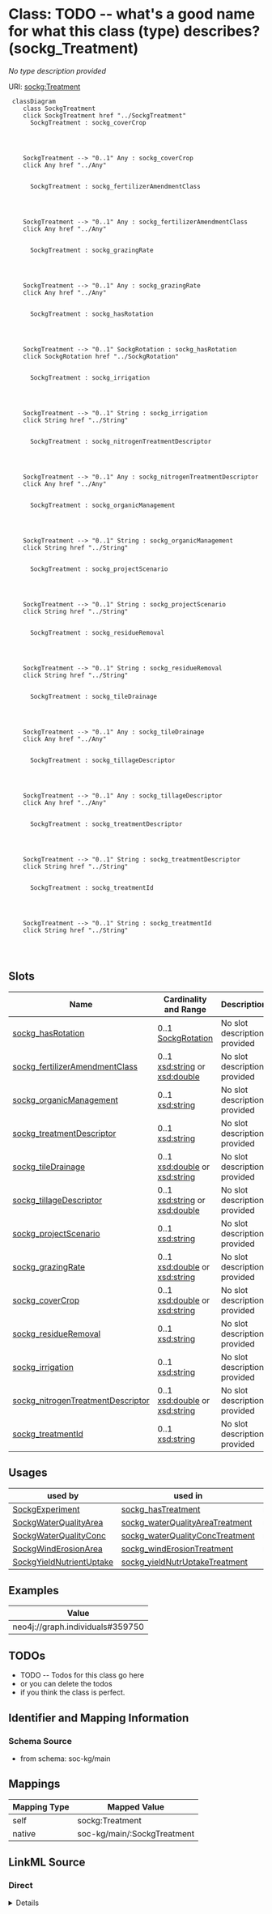 

# Class: TODO -- what's a good name for what this class (type) describes? (sockg_Treatment)


_No type description provided_





URI: [sockg:Treatment](http://www.semanticweb.org/sockg/ontologies/2024/0/soil-carbon-ontology/Treatment)






```mermaid
 classDiagram
    class SockgTreatment
    click SockgTreatment href "../SockgTreatment"
      SockgTreatment : sockg_coverCrop
        
          
    
    
    SockgTreatment --> "0..1" Any : sockg_coverCrop
    click Any href "../Any"

        
      SockgTreatment : sockg_fertilizerAmendmentClass
        
          
    
    
    SockgTreatment --> "0..1" Any : sockg_fertilizerAmendmentClass
    click Any href "../Any"

        
      SockgTreatment : sockg_grazingRate
        
          
    
    
    SockgTreatment --> "0..1" Any : sockg_grazingRate
    click Any href "../Any"

        
      SockgTreatment : sockg_hasRotation
        
          
    
    
    SockgTreatment --> "0..1" SockgRotation : sockg_hasRotation
    click SockgRotation href "../SockgRotation"

        
      SockgTreatment : sockg_irrigation
        
          
    
    
    SockgTreatment --> "0..1" String : sockg_irrigation
    click String href "../String"

        
      SockgTreatment : sockg_nitrogenTreatmentDescriptor
        
          
    
    
    SockgTreatment --> "0..1" Any : sockg_nitrogenTreatmentDescriptor
    click Any href "../Any"

        
      SockgTreatment : sockg_organicManagement
        
          
    
    
    SockgTreatment --> "0..1" String : sockg_organicManagement
    click String href "../String"

        
      SockgTreatment : sockg_projectScenario
        
          
    
    
    SockgTreatment --> "0..1" String : sockg_projectScenario
    click String href "../String"

        
      SockgTreatment : sockg_residueRemoval
        
          
    
    
    SockgTreatment --> "0..1" String : sockg_residueRemoval
    click String href "../String"

        
      SockgTreatment : sockg_tileDrainage
        
          
    
    
    SockgTreatment --> "0..1" Any : sockg_tileDrainage
    click Any href "../Any"

        
      SockgTreatment : sockg_tillageDescriptor
        
          
    
    
    SockgTreatment --> "0..1" Any : sockg_tillageDescriptor
    click Any href "../Any"

        
      SockgTreatment : sockg_treatmentDescriptor
        
          
    
    
    SockgTreatment --> "0..1" String : sockg_treatmentDescriptor
    click String href "../String"

        
      SockgTreatment : sockg_treatmentId
        
          
    
    
    SockgTreatment --> "0..1" String : sockg_treatmentId
    click String href "../String"

        
      
```




<!-- no inheritance hierarchy -->


## Slots

| Name | Cardinality and Range | Description | Inheritance |
| ---  | --- | --- | --- |
| [sockg_hasRotation](../slots/sockg_hasRotation.md) | 0..1 <br/> [SockgRotation](../classes/SockgRotation.md) | No slot description provided | direct |
| [sockg_fertilizerAmendmentClass](../slots/sockg_fertilizerAmendmentClass.md) | 0..1 <br/> [xsd:string](http://www.w3.org/2001/XMLSchema#string)&nbsp;or&nbsp;<br />[xsd:double](http://www.w3.org/2001/XMLSchema#double) | No slot description provided | direct |
| [sockg_organicManagement](../slots/sockg_organicManagement.md) | 0..1 <br/> [xsd:string](http://www.w3.org/2001/XMLSchema#string) | No slot description provided | direct |
| [sockg_treatmentDescriptor](../slots/sockg_treatmentDescriptor.md) | 0..1 <br/> [xsd:string](http://www.w3.org/2001/XMLSchema#string) | No slot description provided | direct |
| [sockg_tileDrainage](../slots/sockg_tileDrainage.md) | 0..1 <br/> [xsd:double](http://www.w3.org/2001/XMLSchema#double)&nbsp;or&nbsp;<br />[xsd:string](http://www.w3.org/2001/XMLSchema#string) | No slot description provided | direct |
| [sockg_tillageDescriptor](../slots/sockg_tillageDescriptor.md) | 0..1 <br/> [xsd:string](http://www.w3.org/2001/XMLSchema#string)&nbsp;or&nbsp;<br />[xsd:double](http://www.w3.org/2001/XMLSchema#double) | No slot description provided | direct |
| [sockg_projectScenario](../slots/sockg_projectScenario.md) | 0..1 <br/> [xsd:string](http://www.w3.org/2001/XMLSchema#string) | No slot description provided | direct |
| [sockg_grazingRate](../slots/sockg_grazingRate.md) | 0..1 <br/> [xsd:double](http://www.w3.org/2001/XMLSchema#double)&nbsp;or&nbsp;<br />[xsd:string](http://www.w3.org/2001/XMLSchema#string) | No slot description provided | direct |
| [sockg_coverCrop](../slots/sockg_coverCrop.md) | 0..1 <br/> [xsd:double](http://www.w3.org/2001/XMLSchema#double)&nbsp;or&nbsp;<br />[xsd:string](http://www.w3.org/2001/XMLSchema#string) | No slot description provided | direct |
| [sockg_residueRemoval](../slots/sockg_residueRemoval.md) | 0..1 <br/> [xsd:string](http://www.w3.org/2001/XMLSchema#string) | No slot description provided | direct |
| [sockg_irrigation](../slots/sockg_irrigation.md) | 0..1 <br/> [xsd:string](http://www.w3.org/2001/XMLSchema#string) | No slot description provided | direct |
| [sockg_nitrogenTreatmentDescriptor](../slots/sockg_nitrogenTreatmentDescriptor.md) | 0..1 <br/> [xsd:double](http://www.w3.org/2001/XMLSchema#double)&nbsp;or&nbsp;<br />[xsd:string](http://www.w3.org/2001/XMLSchema#string) | No slot description provided | direct |
| [sockg_treatmentId](../slots/sockg_treatmentId.md) | 0..1 <br/> [xsd:string](http://www.w3.org/2001/XMLSchema#string) | No slot description provided | direct |





## Usages

| used by | used in | type | used |
| ---  | --- | --- | --- |
| [SockgExperiment](../classes/SockgExperiment.md) | [sockg_hasTreatment](../slots/sockg_hasTreatment.md) | range | [SockgTreatment](../classes/SockgTreatment.md) |
| [SockgWaterQualityArea](../classes/SockgWaterQualityArea.md) | [sockg_waterQualityAreaTreatment](../slots/sockg_waterQualityAreaTreatment.md) | range | [SockgTreatment](../classes/SockgTreatment.md) |
| [SockgWaterQualityConc](../classes/SockgWaterQualityConc.md) | [sockg_waterQualityConcTreatment](../slots/sockg_waterQualityConcTreatment.md) | range | [SockgTreatment](../classes/SockgTreatment.md) |
| [SockgWindErosionArea](../classes/SockgWindErosionArea.md) | [sockg_windErosionTreatment](../slots/sockg_windErosionTreatment.md) | range | [SockgTreatment](../classes/SockgTreatment.md) |
| [SockgYieldNutrientUptake](../classes/SockgYieldNutrientUptake.md) | [sockg_yieldNutrUptakeTreatment](../slots/sockg_yieldNutrUptakeTreatment.md) | range | [SockgTreatment](../classes/SockgTreatment.md) |







## Examples

| Value |
| --- |
| neo4j://graph.individuals#359750 |

## TODOs

* TODO -- Todos for this class go here
* or you can delete the todos
* if you think the class is perfect.

## Identifier and Mapping Information







### Schema Source


* from schema: soc-kg/main




## Mappings

| Mapping Type | Mapped Value |
| ---  | ---  |
| self | sockg:Treatment |
| native | soc-kg/main/:SockgTreatment |







## LinkML Source

<!-- TODO: investigate https://stackoverflow.com/questions/37606292/how-to-create-tabbed-code-blocks-in-mkdocs-or-sphinx -->

### Direct

<details>
```yaml
name: sockg_Treatment
description: No type description provided
title: TODO -- what's a good name for what this class (type) describes?
todos:
- TODO -- Todos for this class go here
- or you can delete the todos
- if you think the class is perfect.
notes:
- There are 769 instances of this class.
examples:
- value: neo4j://graph.individuals#359750
from_schema: soc-kg/main
rank: 1000
slots:
- sockg_hasRotation
- sockg_fertilizerAmendmentClass
- sockg_organicManagement
- sockg_treatmentDescriptor
- sockg_tileDrainage
- sockg_tillageDescriptor
- sockg_projectScenario
- sockg_grazingRate
- sockg_coverCrop
- sockg_residueRemoval
- sockg_irrigation
- sockg_nitrogenTreatmentDescriptor
- sockg_treatmentId
class_uri: sockg:Treatment

```
</details>

### Induced

<details>
```yaml
name: sockg_Treatment
description: No type description provided
title: TODO -- what's a good name for what this class (type) describes?
todos:
- TODO -- Todos for this class go here
- or you can delete the todos
- if you think the class is perfect.
notes:
- There are 769 instances of this class.
examples:
- value: neo4j://graph.individuals#359750
from_schema: soc-kg/main
rank: 1000
attributes:
  sockg_hasRotation:
    name: sockg_hasRotation
    description: No slot description provided
    todos:
    - TODO -- Todos for this slot go here
    - or you can delete the todos
    - if you think the class is perfect.
    comments:
    - 761 occurrences with subject type sockg:Treatment and object type sockg:Rotation.
    examples:
    - value: neo4j://graph.individuals#359556 sockg:hasRotation neo4j://graph.individuals#230618
    from_schema: soc-kg/main
    rank: 1000
    slot_uri: sockg:hasRotation
    alias: sockg_hasRotation
    owner: sockg_Treatment
    domain_of:
    - sockg_Treatment
    range: sockg_Rotation
  sockg_fertilizerAmendmentClass:
    name: sockg_fertilizerAmendmentClass
    description: No slot description provided
    todos:
    - TODO -- Todos for this slot go here
    - or you can delete the todos
    - if you think the class is perfect.
    comments:
    - 653 occurrences with subject type sockg:Treatment and object type string.
    - 116 occurrences with subject type sockg:Treatment and object type xsd:double.
    examples:
    - value: neo4j://graph.individuals#359116 sockg:fertilizerAmendmentClass Synthetic
    - value: neo4j://graph.individuals#359224 sockg:fertilizerAmendmentClass nan
    from_schema: soc-kg/main
    rank: 1000
    slot_uri: sockg:fertilizerAmendmentClass
    alias: sockg_fertilizerAmendmentClass
    owner: sockg_Treatment
    domain_of:
    - sockg_Treatment
    range: Any
    any_of:
    - range: string
    - range: double
  sockg_organicManagement:
    name: sockg_organicManagement
    description: No slot description provided
    todos:
    - TODO -- Todos for this slot go here
    - or you can delete the todos
    - if you think the class is perfect.
    comments:
    - 769 occurrences with subject type sockg:Treatment and object type string.
    examples:
    - value: neo4j://graph.individuals#359446 sockg:organicManagement No
    from_schema: soc-kg/main
    rank: 1000
    slot_uri: sockg:organicManagement
    alias: sockg_organicManagement
    owner: sockg_Treatment
    domain_of:
    - sockg_Treatment
    range: string
  sockg_treatmentDescriptor:
    name: sockg_treatmentDescriptor
    description: No slot description provided
    todos:
    - TODO -- Todos for this slot go here
    - or you can delete the todos
    - if you think the class is perfect.
    comments:
    - 769 occurrences with subject type sockg:Treatment and object type string.
    examples:
    - value: neo4j://graph.individuals#359070 sockg:treatmentDescriptor ConvSys 4yr
        rot  CT NF
    from_schema: soc-kg/main
    rank: 1000
    slot_uri: sockg:treatmentDescriptor
    alias: sockg_treatmentDescriptor
    owner: sockg_Treatment
    domain_of:
    - sockg_Treatment
    range: string
  sockg_tileDrainage:
    name: sockg_tileDrainage
    description: No slot description provided
    todos:
    - TODO -- Todos for this slot go here
    - or you can delete the todos
    - if you think the class is perfect.
    comments:
    - 331 occurrences with subject type sockg:Treatment and object type xsd:double.
    - 438 occurrences with subject type sockg:Treatment and object type string.
    examples:
    - value: neo4j://graph.individuals#359754 sockg:tileDrainage nan
    - value: neo4j://graph.individuals#359184 sockg:tileDrainage No
    from_schema: soc-kg/main
    rank: 1000
    slot_uri: sockg:tileDrainage
    alias: sockg_tileDrainage
    owner: sockg_Treatment
    domain_of:
    - sockg_Treatment
    range: Any
    any_of:
    - range: double
    - range: string
  sockg_tillageDescriptor:
    name: sockg_tillageDescriptor
    description: No slot description provided
    todos:
    - TODO -- Todos for this slot go here
    - or you can delete the todos
    - if you think the class is perfect.
    comments:
    - 719 occurrences with subject type sockg:Treatment and object type string.
    - 50 occurrences with subject type sockg:Treatment and object type xsd:double.
    examples:
    - value: neo4j://graph.individuals#359547 sockg:tillageDescriptor Strip Till
    - value: neo4j://graph.individuals#359460 sockg:tillageDescriptor nan
    from_schema: soc-kg/main
    rank: 1000
    slot_uri: sockg:tillageDescriptor
    alias: sockg_tillageDescriptor
    owner: sockg_Treatment
    domain_of:
    - sockg_Treatment
    range: Any
    any_of:
    - range: string
    - range: double
  sockg_projectScenario:
    name: sockg_projectScenario
    description: No slot description provided
    todos:
    - TODO -- Todos for this slot go here
    - or you can delete the todos
    - if you think the class is perfect.
    comments:
    - 769 occurrences with subject type sockg:Treatment and object type string.
    examples:
    - value: neo4j://graph.individuals#359484 sockg:projectScenario A=No removal
    from_schema: soc-kg/main
    rank: 1000
    slot_uri: sockg:projectScenario
    alias: sockg_projectScenario
    owner: sockg_Treatment
    domain_of:
    - sockg_Treatment
    range: string
  sockg_grazingRate:
    name: sockg_grazingRate
    description: No slot description provided
    todos:
    - TODO -- Todos for this slot go here
    - or you can delete the todos
    - if you think the class is perfect.
    comments:
    - 749 occurrences with subject type sockg:Treatment and object type xsd:double.
    - 20 occurrences with subject type sockg:Treatment and object type string.
    examples:
    - value: neo4j://graph.individuals#359097 sockg:grazingRate nan
    - value: neo4j://graph.individuals#359162 sockg:grazingRate Low
    from_schema: soc-kg/main
    rank: 1000
    slot_uri: sockg:grazingRate
    alias: sockg_grazingRate
    owner: sockg_Treatment
    domain_of:
    - sockg_Treatment
    range: Any
    any_of:
    - range: double
    - range: string
  sockg_coverCrop:
    name: sockg_coverCrop
    description: No slot description provided
    todos:
    - TODO -- Todos for this slot go here
    - or you can delete the todos
    - if you think the class is perfect.
    comments:
    - 575 occurrences with subject type sockg:Treatment and object type xsd:double.
    - 194 occurrences with subject type sockg:Treatment and object type string.
    examples:
    - value: neo4j://graph.individuals#359399 sockg:coverCrop nan
    - value: neo4j://graph.individuals#359662 sockg:coverCrop Secale cereale (Rye)
    from_schema: soc-kg/main
    rank: 1000
    slot_uri: sockg:coverCrop
    alias: sockg_coverCrop
    owner: sockg_Treatment
    domain_of:
    - sockg_Treatment
    range: Any
    any_of:
    - range: double
    - range: string
  sockg_residueRemoval:
    name: sockg_residueRemoval
    description: No slot description provided
    todos:
    - TODO -- Todos for this slot go here
    - or you can delete the todos
    - if you think the class is perfect.
    comments:
    - 769 occurrences with subject type sockg:Treatment and object type string.
    examples:
    - value: neo4j://graph.individuals#359092 sockg:residueRemoval No
    from_schema: soc-kg/main
    rank: 1000
    slot_uri: sockg:residueRemoval
    alias: sockg_residueRemoval
    owner: sockg_Treatment
    domain_of:
    - sockg_Treatment
    range: string
  sockg_irrigation:
    name: sockg_irrigation
    description: No slot description provided
    todos:
    - TODO -- Todos for this slot go here
    - or you can delete the todos
    - if you think the class is perfect.
    comments:
    - 769 occurrences with subject type sockg:Treatment and object type string.
    examples:
    - value: neo4j://graph.individuals#359538 sockg:irrigation No
    from_schema: soc-kg/main
    rank: 1000
    slot_uri: sockg:irrigation
    alias: sockg_irrigation
    owner: sockg_Treatment
    domain_of:
    - sockg_Treatment
    range: string
  sockg_nitrogenTreatmentDescriptor:
    name: sockg_nitrogenTreatmentDescriptor
    description: No slot description provided
    todos:
    - TODO -- Todos for this slot go here
    - or you can delete the todos
    - if you think the class is perfect.
    comments:
    - 19 occurrences with subject type sockg:Treatment and object type xsd:double.
    - 750 occurrences with subject type sockg:Treatment and object type string.
    examples:
    - value: neo4j://graph.individuals#359736 sockg:nitrogenTreatmentDescriptor nan
    - value: neo4j://graph.individuals#359592 sockg:nitrogenTreatmentDescriptor high
        yield
    from_schema: soc-kg/main
    rank: 1000
    slot_uri: sockg:nitrogenTreatmentDescriptor
    alias: sockg_nitrogenTreatmentDescriptor
    owner: sockg_Treatment
    domain_of:
    - sockg_Treatment
    range: Any
    any_of:
    - range: double
    - range: string
  sockg_treatmentId:
    name: sockg_treatmentId
    description: No slot description provided
    todos:
    - TODO -- Todos for this slot go here
    - or you can delete the todos
    - if you think the class is perfect.
    comments:
    - 6723 occurrences with subject type sockg:BioMassMineral and object type string.
    - 107354 occurrences with subject type sockg:GasSample and object type string.
    - 53833 occurrences with subject type sockg:SoilChemicalSample and object type
      string.
    - 37796 occurrences with subject type sockg:Amendment and object type string.
    - 9470 occurrences with subject type sockg:HarvestFraction and object type string.
    - 28082 occurrences with subject type sockg:SoilPhysicalSample and object type
      string.
    - 18222 occurrences with subject type sockg:SoilBiologicalSample and object type
      string.
    - 4896 occurrences with subject type sockg:CropGrowthStage and object type string.
    - 6995 occurrences with subject type sockg:Grazing and object type string.
    - 1951 occurrences with subject type sockg:GrazingManagementEvent and object type
      string.
    - 799 occurrences with subject type sockg:BioMassEnergy and object type string.
    - 18356 occurrences with subject type sockg:Harvest and object type string.
    - 1479 occurrences with subject type sockg:WaterQualityConc and object type string.
    - 3308 occurrences with subject type sockg:ResidueManagementEvent and object type
      string.
    - 1367 occurrences with subject type sockg:BioMassCarbohydrate and object type
      string.
    - 667 occurrences with subject type sockg:WaterQualityArea and object type string.
    - 2791 occurrences with subject type sockg:NutrientEfficiency and object type
      string.
    - 429 occurrences with subject type sockg:YieldNutrientUptake and object type
      string.
    - 748 occurrences with subject type sockg:GasNutrientLoss and object type string.
    - 769 occurrences with subject type sockg:Treatment and object type string.
    - 15 occurrences with subject type sockg:WindErosionArea and object type string.
    examples:
    - value: neo4j://graph.individuals#43961 sockg:treatmentId PAUP_8
    - value: neo4j://graph.individuals#147269 sockg:treatmentId KYBGGHG_1
    - value: neo4j://graph.individuals#296284 sockg:treatmentId PAUP_15
    - value: neo4j://graph.individuals#13960 sockg:treatmentId NEMLTCRS_ROT62
    - value: neo4j://graph.individuals#200120 sockg:treatmentId ECUAlumbreP2_MtNocrhZf
    - value: neo4j://graph.individuals#311219 sockg:treatmentId GAJPCSR1_F3H1
    - value: neo4j://graph.individuals#248000 sockg:treatmentId MNMOBRR_N005C
    - value: neo4j://graph.individuals#47857 sockg:treatmentId INWLTPAC_NP
    - value: neo4j://graph.individuals#170669 sockg:treatmentId NDMAGWP_HG
    - value: neo4j://graph.individuals#171511 sockg:treatmentId GAJPCSR2_F5H2
    - value: neo4j://graph.individuals#39242 sockg:treatmentId SCFLSGI_50R
    - value: neo4j://graph.individuals#181825 sockg:treatmentId PAHAW_RCG1
    - value: neo4j://graph.individuals#361841 sockg:treatmentId WIPDBARN_SAND
    - value: neo4j://graph.individuals#227864 sockg:treatmentId PAHAW_ROT8
    - value: neo4j://graph.individuals#38229 sockg:treatmentId MNSPReap_ST000
    - value: neo4j://graph.individuals#360342 sockg:treatmentId WIPDBARN_SAND
    - value: neo4j://graph.individuals#203268 sockg:treatmentId COFOARD4_DM
    - value: neo4j://graph.individuals#509719 sockg:treatmentId MNSP4R_U-S100
    - value: neo4j://graph.individuals#56012 sockg:treatmentId WIPDBARN_SOIL
    - value: neo4j://graph.individuals#359420 sockg:treatmentId MNMOBRR_N010S
    - value: neo4j://graph.individuals#509310 sockg:treatmentId TXBSWEWC_ERODE
    from_schema: soc-kg/main
    rank: 1000
    slot_uri: sockg:treatmentId
    alias: sockg_treatmentId
    owner: sockg_Treatment
    domain_of:
    - sockg_Amendment
    - sockg_BioMassCarbohydrate
    - sockg_BioMassEnergy
    - sockg_BioMassMineral
    - sockg_CropGrowthStage
    - sockg_GasNutrientLoss
    - sockg_GasSample
    - sockg_Grazing
    - sockg_GrazingManagementEvent
    - sockg_Harvest
    - sockg_HarvestFraction
    - sockg_NutrientEfficiency
    - sockg_ResidueManagementEvent
    - sockg_SoilBiologicalSample
    - sockg_SoilChemicalSample
    - sockg_SoilPhysicalSample
    - sockg_Treatment
    - sockg_WaterQualityArea
    - sockg_WaterQualityConc
    - sockg_WindErosionArea
    - sockg_YieldNutrientUptake
    range: string
class_uri: sockg:Treatment

```
</details>